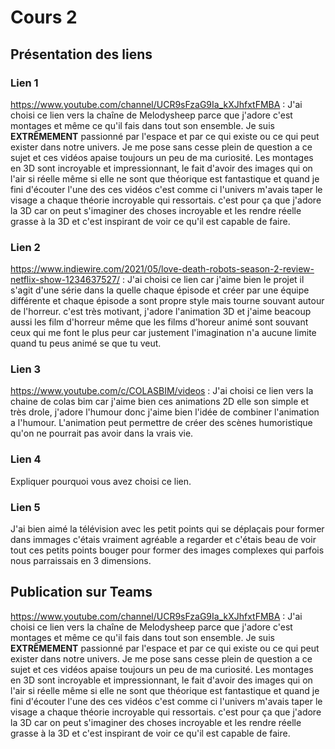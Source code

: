# Cours 2
## Présentation des liens

### Lien 1 
https://www.youtube.com/channel/UCR9sFzaG9Ia_kXJhfxtFMBA :
J'ai choisi ce lien vers la chaîne de Melodysheep parce que j'adore c'est montages et même ce qu'il fais dans tout son ensemble. Je suis **EXTRÊMEMENT** passionné par l'espace et par ce qui existe ou ce qui peut exister dans notre univers. Je me pose sans cesse plein de question a ce sujet et ces vidéos apaise toujours un peu de ma curiosité. Les montages en 3D sont incroyable et impressionnant, le fait d'avoir des images qui on l'air si réelle même si elle ne sont que théorique est fantastique et quand je fini d'écouter l'une des ces vidéos c'est comme ci l'univers m'avais taper le visage a chaque théorie incroyable qui ressortais. c'est pour ça que j'adore la 3D car on peut s'imaginer des choses incroyable et les rendre réelle grasse à la 3D et c'est inspirant de voir ce qu'il est capable de faire.

### Lien 2 
https://www.indiewire.com/2021/05/love-death-robots-season-2-review-netflix-show-1234637527/ :
J'ai choisi ce lien car j'aime bien le projet il s'agit d'une série dans la quelle chaque épisode et créer par une équipe différente et chaque épisode a sont propre style mais tourne souvant autour de l'horreur. c'est très motivant, j'adore l'animation 3D et j'aime beacoup aussi les film d'horreur même que les films d'horeur animé sont souvant ceux qui me font le plus peur car justement l'imagination n'a aucune limite quand tu peus animé se que tu veut.

### Lien 3 
https://www.youtube.com/c/COLASBIM/videos :
J'ai choisi ce lien vers la chaine de colas bim car j'aime bien ces animations 2D elle son simple et très drole, j'adore l'humour donc j'aime bien l'idée de combiner l'animation a l'humour. L'animation peut permettre de créer des scènes humoristique qu'on ne pourrait pas avoir dans la vrais vie.

### Lien 4 
Expliquer pourquoi vous avez choisi ce lien. 

### Lien 5 
J'ai bien aimé la télévision avec les petit points qui se déplaçais pour former dans immages c'étais vraiment agréable a regarder et c'étais beau de voir tout ces petits points bouger pour former des images complexes qui parfois nous parraissais en 3 dimensions.
## Publication sur Teams
https://www.youtube.com/channel/UCR9sFzaG9Ia_kXJhfxtFMBA :
J'ai choisi ce lien vers la chaîne de Melodysheep parce que j'adore c'est montages et même ce qu'il fais dans tout son ensemble. Je suis **EXTRÊMEMENT** passionné par l'espace et par ce qui existe ou ce qui peut exister dans notre univers. Je me pose sans cesse plein de question a ce sujet et ces vidéos apaise toujours un peu de ma curiosité. Les montages en 3D sont incroyable et impressionnant, le fait d'avoir des images qui on l'air si réelle même si elle ne sont que théorique est fantastique et quand je fini d'écouter l'une des ces vidéos c'est comme ci l'univers m'avais taper le visage a chaque théorie incroyable qui ressortais. c'est pour ça que j'adore la 3D car on peut s'imaginer des choses incroyable et les rendre réelle grasse à la 3D et c'est inspirant de voir ce qu'il est capable de faire.
